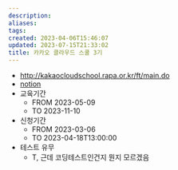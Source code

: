```yaml
---
description:
aliases: 
tags: 
created: 2023-04-06T15:46:07
updated: 2023-07-15T21:33:02
title: 카카오 클라우드 스쿨 3기
---
```

- http://kakaocloudschool.rapa.or.kr/ft/main.do
- [notion](https://choiwheatley.notion.site/3-38ca939ead4e46b7a201e1011fa7c2cb)
- 교육기간
	- FROM 2023-05-09
	- TO 2023-11-10
- 신청기간
	- FROM 2023-03-06
	- TO 2023-04-18T13:00:00
- 테스트 유무
	- T, 근데 코딩테스트인건지 뭔지 모르겠음

